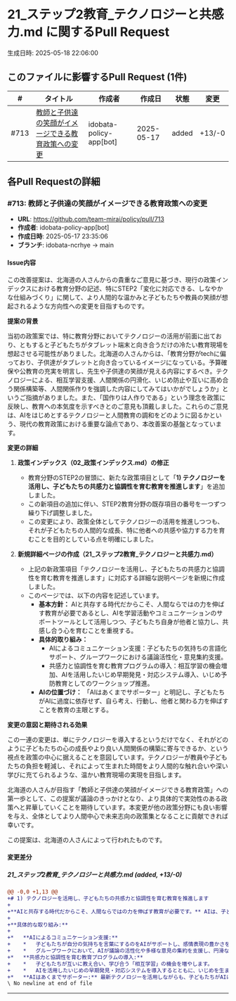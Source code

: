 # 21_ステップ2教育_テクノロジーと共感力.md に関するPull Request

生成日時: 2025-05-18 22:06:00

## このファイルに影響するPull Request (1件)

| # | タイトル | 作成者 | 作成日 | 状態 | 変更 |
|---|---------|--------|--------|------|------|
| #713 | [教師と子供達の笑顔がイメージできる教育政策への変更](https://github.com/team-mirai/policy/pull/713) | idobata-policy-app[bot] | 2025-05-17 | added | +13/-0 |

## 各Pull Requestの詳細

### #713: 教師と子供達の笑顔がイメージできる教育政策への変更

- **URL**: https://github.com/team-mirai/policy/pull/713
- **作成者**: idobata-policy-app[bot]
- **作成日時**: 2025-05-17 23:35:06
- **ブランチ**: idobata-ncrhye → main

#### Issue内容

この改善提案は、北海道の人さんからの貴重なご意見に基づき、現行の政策インデックスにおける教育分野の記述、特にSTEP2「変化に対応できる、しなやかな仕組みづくり」に関して、より人間的な温かみと子どもたちや教員の笑顔が想起されるような方向性への変更を目指すものです。

**提案の背景**

当初の政策案では、特に教育分野においてテクノロジーの活用が前面に出ており、ともすると子どもたちがタブレット端末と向き合うだけの冷たい教育現場を想起させる可能性がありました。北海道の人さんからは、「教育分野がtechに偏っており、子供達がタブレットと向き合っているイメージになっている。予算確保や公教育の充実を明言し、先生や子供達の笑顔が見える内容にするべき。テクノロジーによる、相互学習支援、人間関係の円滑化、いじめ防止や互いに高め合う関係構築等、人間関係作りを強調した内容にしてみてはいかがでしょうか」というご指摘がありました。また、「国作りは人作りである」という理念を政策に反映し、教育への本気度を示すべきとのご意見も頂戴しました。これらのご意見は、AIをはじめとするテクノロジーと人間教育の調和をどのように図るかという、現代の教育政策における重要な論点であり、本改善案の基盤となっています。

**変更の詳細**

1.  **政策インデックス（02_政策インデックス.md）の修正**
    *   教育分野のSTEP2の冒頭に、新たな政策項目として「**1) テクノロジーを活用し、子どもたちの共感力と協調性を育む教育を推進します**」を追加しました。
    *   この新項目の追加に伴い、STEP2教育分野の既存項目の番号を一つずつ繰り下げ調整しました。
    *   この変更により、政策全体としてテクノロジーの活用を推進しつつも、それが子どもたちの人間的な成長、特に他者への共感や協力する力を育むことを目的としている点を明確にしました。

2.  **新規詳細ページの作成（21_ステップ2教育_テクノロジーと共感力.md）**
    *   上記の新政策項目「テクノロジーを活用し、子どもたちの共感力と協調性を育む教育を推進します」に対応する詳細な説明ページを新規に作成しました。
    *   このページでは、以下の内容を記述しています。
        *   **基本方針：** AIと共存する時代だからこそ、人間ならではの力を伸ばす教育が必要であるとし、AIを学習活動やコミュニケーションのサポートツールとして活用しつつ、子どもたち自身が他者と協力し、共感し合う心を育むことを重視する。
        *   **具体的取り組み：**
            *   AIによるコミュニケーション支援：子どもたちの気持ちの言語化サポート、グループワークにおける議論活性化・意見集約支援。
            *   共感力と協調性を育む教育プログラムの導入：相互学習の機会増加、AIを活用したいじめ早期発見・対応システム導入、いじめ予防教育としてのワークショップ推進。
        *   **AIの位置づけ：** 「AIはあくまでサポーター」と明記し、子どもたちがAIに過度に依存せず、自ら考え、行動し、他者と関わる力を伸ばすことを教育の主眼とする。

**変更の意図と期待される効果**

この一連の変更は、単にテクノロジーを導入するというだけでなく、それがどのように子どもたちの心の成長やより良い人間関係の構築に寄与できるか、という視点を政策の中心に据えることを意図しています。テクノロジーが教員や子どもたちの負担を軽減し、それによって生まれた時間をより人間的な触れ合いや深い学びに充てられるような、温かい教育現場の実現を目指します。

北海道の人さんが目指す「教師と子供達の笑顔がイメージできる教育政策」への第一歩として、この提案が議論のきっかけとなり、より具体的で実効性のある政策へと昇華していくことを期待しています。本変更が他の政策分野にも良い影響を与え、全体としてより人間中心で未来志向の政策集となることに貢献できれば幸いです。

この提案は、北海道の人さんによって行われたものです。

#### 変更差分

##### 21_ステップ2教育_テクノロジーと共感力.md (added, +13/-0)

```diff
@@ -0,0 +1,13 @@
+# 1) テクノロジーを活用し、子どもたちの共感力と協調性を育む教育を推進します
+
+**AIと共存する時代だからこそ、人間ならではの力を伸ばす教育が必要です。** AIは、子どもたちの学習活動やコミュニケーションをサポートするツールとして活用しつつ、子どもたち自身が他者と協力し、共感し合う心を育むことを重視します。
+
+**具体的な取り組み:**
+
+*   **AIによるコミュニケーション支援:**
+    *   子どもたちが自分の気持ちを言葉にするのをAIがサポートし、感情表現の豊かさを育みます。
+    *   グループワークにおいて、AIが議論の活性化や多様な意見の集約を支援し、円滑な人間関係構築のきっかけを作ります。
+*   **共感力と協調性を育む教育プログラムの導入:**
+    *   子どもたちが互いに教え合い、学び合う「相互学習」の機会を増やします。
+    *   AIを活用したいじめの早期発見・対応システムを導入するとともに、いじめを生まないための予防教育として、多様性を認め合い、互いに高め合う関係構築を目指すワークショップ等を推進します。
+*   **AIはあくまでサポーター:** 最新テクノロジーを活用しながらも、子どもたちがAIに過度に依存するのではなく、自ら考え、行動し、他者と関わる力を伸ばすことを教育の主眼とします。
\ No newline at end of file
```

---


